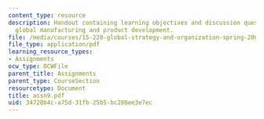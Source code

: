 ```yaml
---
content_type: resource
description: Handout containing learning objectives and discussion questions on integrating
  global manufacturing and product development.
file: /media/courses/15-220-global-strategy-and-organization-spring-2008/34728b4ca75d31fb25b5bc280ee3e7ec_assn9.pdf
file_type: application/pdf
learning_resource_types:
- Assignments
ocw_type: OCWFile
parent_title: Assignments
parent_type: CourseSection
resourcetype: Document
title: assn9.pdf
uid: 34728b4c-a75d-31fb-25b5-bc280ee3e7ec
---
```

